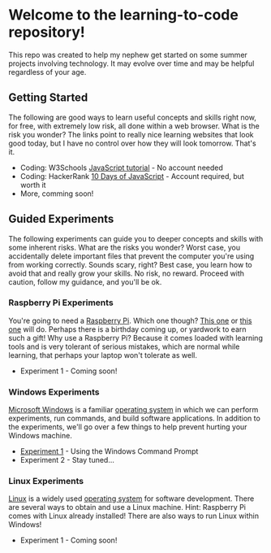 # Welcome to the learning-to-code repository!
This repo was created to help my nephew get started on some summer projects involving technology. It may evolve over time and may be helpful regardless of your age.

## Getting Started
The following are good ways to learn useful concepts and skills right now, for free, with extremely low risk, all done within a web browser. What is the risk you wonder? The links point to really nice learning websites that look good today, but I have no control over how they will look tomorrow. That's it.
* Coding: W3Schools [JavaScript tutorial](https://www.w3schools.com/js/default.asp) - No account needed
* Coding: HackerRank [10 Days of JavaScript](https://www.hackerrank.com/domains/tutorials/10-days-of-javascript) - Account required, but worth it
* More, comming soon!

## Guided Experiments
The following experiments can guide you to deeper concepts and skills with some inherent risks. What are the risks you wonder? Worst case, you accidentally delete important files that prevent the computer you're using from working correctly. Sounds scary, right? Best case, you learn how to avoid that and really grow your skills. No risk, no reward. Proceed with caution, follow my guidance, and you'll be ok.

### Raspberry Pi Experiments
You're going to need a [Raspberry Pi](https://en.wikipedia.org/wiki/Raspberry_Pi). Which one though? [This one](https://www.amazon.com/CanaKit-Raspberry-8GB-Starter-Kit/dp/B08956GVXN/) or [this one](https://www.amazon.com/CanaKit-Raspberry-Ultimate-Starter-Clear/dp/B07BC567TW/) will do. Perhaps there is a birthday coming up, or yardwork to earn such a gift! Why use a Raspberry Pi? Because it comes loaded with learning tools and is very tolerant of serious mistakes, which are normal while learning, that perhaps your laptop won't tolerate as well.
* Experiment 1 - Coming soon!

### Windows Experiments
[Microsoft Windows](https://en.wikipedia.org/wiki/Operating_system#Microsoft_Windows) is a familiar [operating system](https://en.wikipedia.org/wiki/Operating_system) in which we can perform experiments, run commands, and build software applications. In addition to the experiments, we'll go over a few things to help prevent hurting your Windows machine.
* [Experiment 1](https://github.com/brian1568/learning-to-code/blob/main/experiments/windows/basics/command-prompt.md) - Using the Windows Command Prompt
* Experiment 2 - Stay tuned...

### Linux Experiments
[Linux](https://en.wikipedia.org/wiki/Operating_system#Linux) is a widely used [operating system](https://en.wikipedia.org/wiki/Operating_system) for software development. There are several ways to obtain and use a Linux machine. Hint: Raspberry Pi comes with Linux already installed! There are also ways to run Linux within Windows!
* Experiment 1 - Coming soon!
